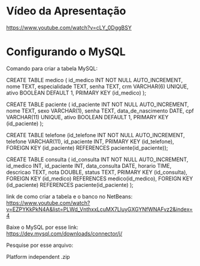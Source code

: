 # Vídeo da Apresentação
https://www.youtube.com/watch?v=cLY_0DggBSY

# Configurando o MySQL

Comando para criar a tabela MySQL: 

CREATE TABLE medico ( id_medico INT NOT NULL AUTO_INCREMENT, nome TEXT, especialidade TEXT, senha TEXT, crm VARCHAR(6) UNIQUE, ativo BOOLEAN DEFAULT 1, PRIMARY KEY (id_medico) ); 

CREATE TABLE paciente ( id_paciente INT NOT NULL AUTO_INCREMENT, nome TEXT, sexo VARCHAR(1), senha TEXT, data_de_nascimento DATE, cpf VARCHAR(11) UNIQUE, ativo BOOLEAN DEFAULT 1, PRIMARY KEY (id_paciente) );

CREATE TABLE telefone (id_telefone INT NOT NULL AUTO_INCREMENT, telefone VARCHAR(11), id_paciente INT, PRIMARY KEY (id_telefone), FOREIGN KEY (id_paciente) REFERENCES paciente(id_paciente));

CREATE TABLE consulta ( id_consulta INT NOT NULL AUTO_INCREMENT, id_medico INT, id_paciente INT, data_consulta DATE, horario TIME, descricao TEXT, nota DOUBLE, status TEXT, PRIMARY KEY (id_consulta), FOREIGN KEY (id_medico) REFERENCES medico(id_medico), FOREIGN KEY (id_paciente) REFERENCES paciente(id_paciente) );

link de como criar a tabela e o banco no NetBeans: https://www.youtube.com/watch?v=EZPYKkPkN4A&list=PLWd_VnthxxLcuMX7LluyGXGYNfWNAFvz2&index=4

Baixe o MySQL por esse link: https://dev.mysql.com/downloads/connector/j/

Pesquise por esse arquivo:

Platform independent .zip
